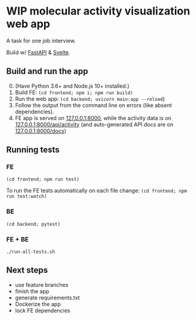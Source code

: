 # WIP molecular activity visualization web app

A task for one job interview.

Build w/ [FastAPI](https://fastapi.tiangolo.com/) & [Svelte](https://svelte.dev/).

## Build and run the app
0. (Have Python 3.6+ and Node.js 10+ installed.)
1. Build FE:
`(cd frontend; npm i; npm run build)`
2. Run the web app:
`(cd backend; uvicorn main:app --reload`)
3. Follow the output from the command line on errors (like absent dependencies).
4. FE app is served on [127.0.0.1:8000](http://127.0.0.1:8000), while the activity data is on [127.0.0.1:8000/api/activity](http://127.0.0.1:8000/api/activity) (and auto-generated API docs are on [127.0.0.1:8000/docs](http://127.0.0.1:8000/docs))

## Running tests
### FE
`(cd frontend; npm run test)`

To run the FE tests automatically on each file change:
`(cd frontend; npm run test:watch)`

### BE
`(cd backend; pytest)`

### FE + BE
`./run-all-tests.sh`

## Next steps

- use feature branches
- finish the app
- generate requirements.txt
- Dockerize the app
- lock FE dependencies
